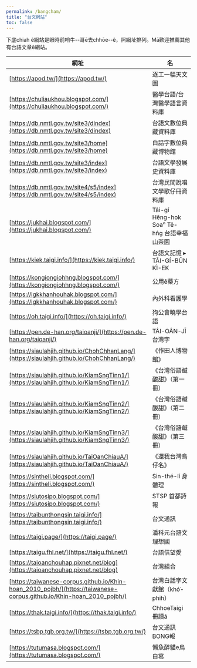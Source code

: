 ```yaml
---
permalink: /bangcham/
title: "台文網站"
toc: false
---
```


下底chiah ê網站是眼時前咱牛--哥ē去chhōe--ê，照網址排列。Mā歡迎推薦其他有台語文章ê網站。

| 網址                                                                                                                   | 名                                    |
| -------------------------------------------------------------------------------------------------------------------- | ------------------------------------ |
| [https://apod.tw/](https://apod.tw/)                                                                                 | 逐工一幅天文圖                              |
| [https://chuliaukhou.blogspot.com/](https://chuliaukhou.blogspot.com/)                                               | 醫學台語/台灣醫學語言資料庫                       |
| [https://db.nmtl.gov.tw/site3/dindex](https://db.nmtl.gov.tw/site3/dindex)                                           | 台語文數位典藏資料庫                           |
| [https://db.nmtl.gov.tw/site3/home](https://db.nmtl.gov.tw/site3/home)                                               | 白話字數位典藏博物館                           |
| [https://db.nmtl.gov.tw/site3/index](https://db.nmtl.gov.tw/site3/index)                                             | 台語文學發展史資料庫                           |
| [https://db.nmtl.gov.tw/site4/s5/index](https://db.nmtl.gov.tw/site4/s5/index)                                       | 台灣民間說唱文學歌仔冊資料庫                       |
| [https://jukhai.blogspot.com/](https://jukhai.blogspot.com/)                                                         | Tâi-gí Hēng-hok Soaⁿ Tê-hn̂g 台語幸福山茶園 |
| [https://kiek.taigi.info/](https://kiek.taigi.info/)                                                                 | 台語文記憶 ▸ TÂI-GÍ-BÛN KÌ-EK             |
| [https://kongiongiohhng.blogspot.com/](https://kongiongiohhng.blogspot.com/)                                         | 公用ê藥方                                |
| [https://lgkkhanhouhak.blogspot.com/](https://lgkkhanhouhak.blogspot.com/)                                           | 內外科看護學                               |
| [https://oh.taigi.info/](https://oh.taigi.info/)                                                                     | 狗公會曉學台語                              |
| [https://pen.de-han.org/taioanji/](https://pen.de-han.org/taioanji/)                                                 | TÂI-OÂN-JĪ 台灣字                       |
| [https://siaulahjih.github.io/ChohChhanLang/](https://siaulahjih.github.io/ChohChhanLang/)                           | 《作田人博物館》                             |
| [https://siaulahjih.github.io/KiamSngTinn1/](https://siaulahjih.github.io/KiamSngTinn1/)                             | 《台灣俗語鹹酸甜》（第一冊）                       |
| [https://siaulahjih.github.io/KiamSngTinn2/](https://siaulahjih.github.io/KiamSngTinn2/)                             | 《台灣俗語鹹酸甜》（第二冊）                       |
| [https://siaulahjih.github.io/KiamSngTinn3/](https://siaulahjih.github.io/KiamSngTinn3/)                             | 《台灣俗語鹹酸甜》（第三冊）                       |
| [https://siaulahjih.github.io/TaiOanChiauA/](https://siaulahjih.github.io/TaiOanChiauA/)                             | 《還我台灣鳥仔名》                            |
| [https://sintheli.blogspot.com/](https://sintheli.blogspot.com/)                                                     | Sin-thé-lí 身體理                       |
| [https://siutosipo.blogspot.com/](https://siutosipo.blogspot.com/)                                                   | STSP 首都詩報                            |
| [https://taibunthongsin.taigi.info/](https://taibunthongsin.taigi.info/)                                             | 台文通訊                                 |
| [https://taigi.page/](https://taigi.page/)                                                                           | 潘科元台語文理想國                            |
| [https://taigu.fhl.net/](https://taigu.fhl.net/)                                                                     | 台語信望愛                                |
| [https://taioanchouhap.pixnet.net/blog](https://taioanchouhap.pixnet.net/blog)                                       | 台灣組合                                 |
| [https://taiwanese-corpus.github.io/Khin-hoan_2010_pojbh/](https://taiwanese-corpus.github.io/Khin-hoan_2010_pojbh/) | 台灣白話字文獻館（khó͘-phih）                 |
| [https://thak.taigi.info/](https://thak.taigi.info/)                                                                 | ChhoeTaigi冊讀á                        |
| [https://tsbp.tgb.org.tw/](https://tsbp.tgb.org.tw/)                                                                 | 台文通訊BONG報                            |
| [https://tutumasa.blogspot.com/](https://tutumasa.blogspot.com/)                                                     | 懶魚醉貓e烏白寫                             |
